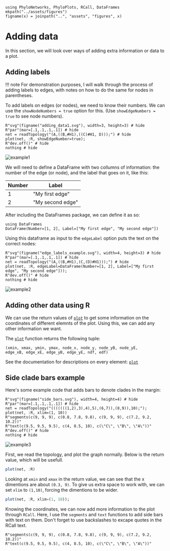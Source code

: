 ```@setup adding_data
using PhyloNetworks, PhyloPlots, RCall, DataFrames
mkpath("../assets/figures")
figname(x) = joinpath("..", "assets", "figures", x)
```

# Adding data

In this section, we will look over ways of adding extra information or data to a plot.

## Adding labels

!!! note
    For demonstration purposes, I will walk through the process of adding labels to edges, 
    with notes on how to do the same for nodes in parentheses.

To add labels on edges (or nodes), we need to know their numbers. We can use the 
`showNodeNumbers = true` option for this. (Use `showEdgeNumbers = true` to see node numbers).

```@example adding_data
R"svg"(figname("adding_data1.svg"), width=3, height=3) # hide
R"par"(mar=[.1,.1,.1,.1]) # hide
net = readTopology("(A,((B,#H1),((C)#H1, D)));") # hide
plot(net, :R, showEdgeNumber=true);
R"dev.off()" # hide
nothing # hide
```
![example1](../assets/figures/adding_data1.svg)

We will need to define a DataFrame with two collumns of information: the number of the edge (or 
node), and the label that goes on it, like this:

| Number | Label            |
|--------|------------------|
| 1      | "My first edge"  |
| 2      | "My second edge" |

After including the DataFrames package, we can define it as so:
```@repl
using DataFrames
DataFrame(Number=[1, 2], Label=["My first edge", "My second edge"])
```
Using this dataframe as input to the `edgeLabel` option puts the text on the correct nodes:
```@example adding_data
R"svg"(figname("edge_labels_example.svg"), width=4, height=3) # hide
R"par"(mar=[.1,.1,.1,.1]) # hide
net = readTopology("(A,((B,#H1),(C,(D)#H1)));") # hide
plot(net, :R, edgeLabel=DataFrame(Number=[1, 2], Label=["My first edge", "My second edge"]));
R"dev.off()" # hide
nothing # hide
```
![example2](../assets/figures/edge_labels_example.svg)

## Adding other data using R

We can use the return values of [`plot`](@ref) to get some information on the coordinates of different elemnts of the plot. Using this, we can add any other information we want.

The [`plot`](@ref) function returns the following tuple:
```
(xmin, xmax, ymin, ymax, node_x, node_y, node_yB, node_yE, 
edge_xB, edge_xE, edge_yB, edge_yE, ndf, edf)
```
See the documentation for descriptions on every element: [`plot`](@ref)

## Side clade bars example

Here's some example code that adds bars to denote clades in the margin:

```@example adding_data
R"svg"(figname("side_bars.svg"), width=4, height=4) # hide
R"par"(mar=[.1,.1,.1,.1]) # hide
net = readTopology("(((((((1,2),3),4),5),(6,7)),(8,9)),10);");
plot(net, :R, xlim=(1, 10))
R"segments(c(9, 9, 9), c(0.8, 7.8, 9.8), c(9, 9, 9), c(7.2, 9.2, 10.2))"
R"text(c(9.5, 9.5, 9.5), c(4, 8.5, 10), c(\"C\", \"B\", \"A\"))"
R"dev.off()" # hide
nothing # hide
```
![example3](../assets/figures/side_bars.svg)

First, we read the topology, and plot the graph normally. Below is the 
return value, which will be usefull.
```julia
plot(net, :R)
```

Looking at `xmin` and `xmax` in the return value, we can see that the x 
dimentions are about `(0.3, 9)`. To give us extra space to work with, we can 
set `xlim` to `(1,10)`, forcing the dimentions to be wider.

```julia
plot(net, :R, xlim=(1, 10));
```

Knowing the coordinates, we can now add more information to the plot through 
`RCall`. Here, I use the `segments` and `text` functions to add side bars with 
text on them. Don't forget to use backslashes to excape quotes in the RCall 
text.

```
R"segments(c(9, 9, 9), c(0.8, 7.8, 9.8), c(9, 9, 9), c(7.2, 9.2, 10.2))"
R"text(c(9.5, 9.5, 9.5), c(4, 8.5, 10), c(\"C\", \"B\", \"A\"))"
```
